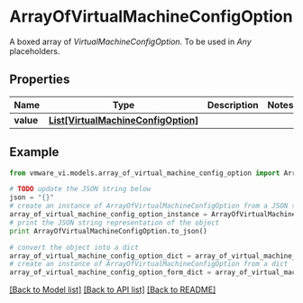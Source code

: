 # ArrayOfVirtualMachineConfigOption

A boxed array of *VirtualMachineConfigOption*. To be used in *Any* placeholders. 

## Properties
Name | Type | Description | Notes
------------ | ------------- | ------------- | -------------
**value** | [**List[VirtualMachineConfigOption]**](VirtualMachineConfigOption.md) |  | 

## Example

```python
from vmware_vi.models.array_of_virtual_machine_config_option import ArrayOfVirtualMachineConfigOption

# TODO update the JSON string below
json = "{}"
# create an instance of ArrayOfVirtualMachineConfigOption from a JSON string
array_of_virtual_machine_config_option_instance = ArrayOfVirtualMachineConfigOption.from_json(json)
# print the JSON string representation of the object
print ArrayOfVirtualMachineConfigOption.to_json()

# convert the object into a dict
array_of_virtual_machine_config_option_dict = array_of_virtual_machine_config_option_instance.to_dict()
# create an instance of ArrayOfVirtualMachineConfigOption from a dict
array_of_virtual_machine_config_option_form_dict = array_of_virtual_machine_config_option.from_dict(array_of_virtual_machine_config_option_dict)
```
[[Back to Model list]](../README.md#documentation-for-models) [[Back to API list]](../README.md#documentation-for-api-endpoints) [[Back to README]](../README.md)


